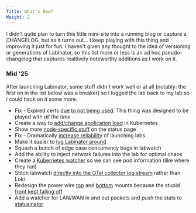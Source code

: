 ```yaml
---
Title: What's New?
Weight: 2
---
```


I didn't quite plan to turn this little mini-site into a running blog or capture a CHANGELOG, but as it turns out... I keep playing with this thing and improving it just for fun.
I haven't given any thought to the idea of versioning or generations of Labinator, so this list more or less is an ad hoc pseudo-changelog that captures realtively noteworthy additions as I work on it.

### Mid '25
After launching Labinator, some stuff didn't work well or at all (notably: the first on in the list below was a breaker) so I lugged the lab back to my lab so I could hack on it some more.
* Fix - Expired certs [due to not being used](../improve/#expired-certs). This thing was designed to be played with *all the time*
* Create a way to [add/change application load](../improve/#add-load) in Kubernetes
* Show more [node-specific stuff](../improve/#status-page-node-alignment) on the status page
* Fix - Dramatically [increase reliability](../improve/#boot-up-reliability) of launching labs
* Make it easier to [lug Labinator around](../models/carry-handle/)
* Squash a bunch of edge case concurrency bugs in labwatch
* Add the ability to inject network failures into the lab for optimal chaos
* Create a [Kubernetes watcher](https://github.com/DRuggeri/labinator_labwatch/commit/1894b9112b614404f0732d5cb675c9644abdfb45) so we can see pod information (like where they run)
* Stitch labwatch [directly into the OTel collector log stream](improve/#log-stream-reliability) rather than Loki
* Redesign the power wire [top](../models/power-wire-cover-top/) and [bottom](models/power-wire-cover-bottom/) mounts because the stupid [front kept falling off](https://www.youtube.com/watch?v=3m5qxZm_JqM)
* Add a watcher for LAN/WAN in and out packets and push the stats to [statusinator](../subprojects/statusinator/)